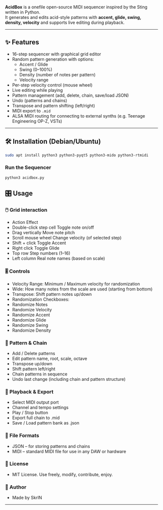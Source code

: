 **AcidBox** is a onefile open-source MIDI sequencer inspired by the Sting written in Python.  
It generates and edits acid-style patterns with **accent, glide, swing, density, velocity** and supports live editing during playback.  

---

## ✨ Features
- 16-step sequencer with graphical grid editor
- Random pattern generation with options:
  - Accent / Glide
  - Swing (0–100%)
  - Density (number of notes per pattern)
  - Velocity range
- Per-step velocity control (mouse wheel)
- Live editing while playing
- Pattern management (add, delete, chain, save/load JSON)
- Undo (patterns and chains)
- Transpose and pattern shifting (left/right)
- MIDI export to `.mid`
- ALSA MIDI routing for connecting to external synths (e.g. Teenage Engineering OP-Z, VSTs)

---

## 🛠 Installation (Debian/Ubuntu)

```bash
sudo apt install python3 python3-pyqt5 python3-mido python3-rtmidi
```
###  Run the Sequencer

```bash
python3 acidbox.py
```


## 🎛️ Usage

### 🖱️ Grid interaction
- Action	Effect
- Double-click step cell	Toggle note on/off
- Drag vertically	Move note pitch
- Scroll mouse wheel	Change velocity (of selected step)
- Shift + click	Toggle Accent
- Right click	Toggle Glide
- Top row	Step numbers (1–16)
- Left column	Real note names (based on scale)

### 🎚️ Controls
- Velocity Range: Minimum / Maximum velocity for randomization
- Wide: How many notes from the scale are used (starting from bottom)
- Transpose: Shift pattern notes up/down
- Randomization Checkboxes:
- Randomize Notes
- Randomize Velocity
- Randomize Accent
- Randomize Glide
- Randomize Swing
- Randomize Density

### 🧩 Pattern & Chain
- Add / Delete patterns
- Edit pattern name, root, scale, octave
- Transpose up/down
- Shift pattern left/right
- Chain patterns in sequence
- Undo last change (including chain and pattern structure)

### 🎵 Playback & Export
- Select MIDI output port
- Channel and tempo settings
- Play / Stop button
- Export full chain to .mid
- Save / Load pattern bank as .json

### 💾 File Formats
- JSON – for storing patterns and chains
- MIDI – standard MIDI file for use in any DAW or hardware

### 🧪 License
- MIT License. Use freely, modify, contribute, enjoy.

### 👤 Author
- Made by SkrIN



---    
